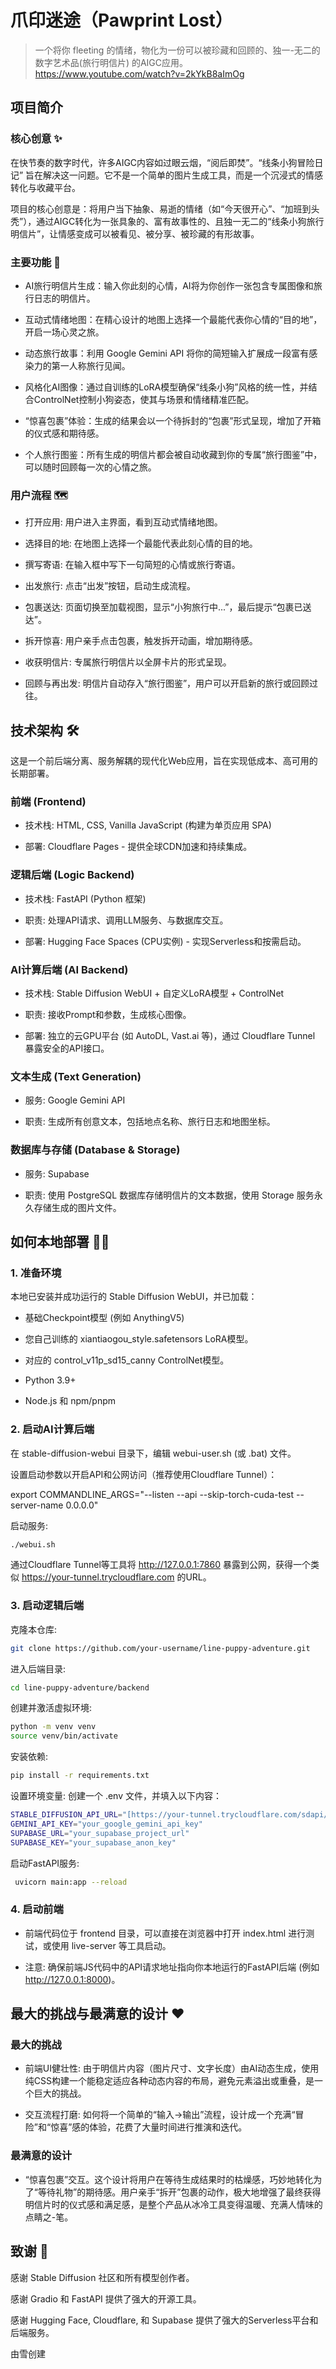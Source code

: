 # 爪印迷途（Pawprint Lost）

> 一个将你 fleeting 的情绪，物化为一份可以被珍藏和回顾的、独一-无二的数字艺术品(旅行明信片) 的AIGC应用。
https://www.youtube.com/watch?v=2kYkB8aImOg

## 项目简介

### 核心创意 ✨
在快节奏的数字时代，许多AIGC内容如过眼云烟，“阅后即焚”。“线条小狗冒险日记” 旨在解决这一问题。它不是一个简单的图片生成工具，而是一个沉浸式的情感转化与收藏平台。

项目的核心创意是：将用户当下抽象、易逝的情绪（如“今天很开心”、“加班到头秃”），通过AIGC转化为一张具象的、富有故事性的、且独一无二的“线条小狗旅行明信片”，让情感变成可以被看见、被分享、被珍藏的有形故事。

### 主要功能 🚀
- AI旅行明信片生成：输入你此刻的心情，AI将为你创作一张包含专属图像和旅行日志的明信片。

- 互动式情绪地图：在精心设计的地图上选择一个最能代表你心情的“目的地”，开启一场心灵之旅。

- 动态旅行故事：利用 Google Gemini API 将你的简短输入扩展成一段富有感染力的第一人称旅行见闻。

- 风格化AI图像：通过自训练的LoRA模型确保“线条小狗”风格的统一性，并结合ControlNet控制小狗姿态，使其与场景和情绪精准匹配。

- “惊喜包裹”体验：生成的结果会以一个待拆封的“包裹”形式呈现，增加了开箱的仪式感和期待感。

- 个人旅行图鉴：所有生成的明信片都会被自动收藏到你的专属“旅行图鉴”中，可以随时回顾每一次的心情之旅。

### 用户流程 🗺️
- 打开应用: 用户进入主界面，看到互动式情绪地图。

- 选择目的地: 在地图上选择一个最能代表此刻心情的目的地。

- 撰写寄语: 在输入框中写下一句简短的心情或旅行寄语。

- 出发旅行: 点击“出发”按钮，启动生成流程。

- 包裹送达: 页面切换至加载视图，显示“小狗旅行中...”，最后提示“包裹已送达”。

- 拆开惊喜: 用户亲手点击包裹，触发拆开动画，增加期待感。

- 收获明信片: 专属旅行明信片以全屏卡片的形式呈现。

- 回顾与再出发: 明信片自动存入“旅行图鉴”，用户可以开启新的旅行或回顾过往。

## 技术架构 🛠️
这是一个前后端分离、服务解耦的现代化Web应用，旨在实现低成本、高可用的长期部署。

### 前端 (Frontend)
- 技术栈: HTML, CSS, Vanilla JavaScript (构建为单页应用 SPA)

- 部署: Cloudflare Pages - 提供全球CDN加速和持续集成。

### 逻辑后端 (Logic Backend)
- 技术栈: FastAPI (Python 框架)

- 职责: 处理API请求、调用LLM服务、与数据库交互。

- 部署: Hugging Face Spaces (CPU实例) - 实现Serverless和按需启动。

### AI计算后端 (AI Backend)
- 技术栈: Stable Diffusion WebUI + 自定义LoRA模型 + ControlNet

- 职责: 接收Prompt和参数，生成核心图像。

- 部署: 独立的云GPU平台 (如 AutoDL, Vast.ai 等)，通过 Cloudflare Tunnel 暴露安全的API接口。

### 文本生成 (Text Generation)
- 服务: Google Gemini API

- 职责: 生成所有创意文本，包括地点名称、旅行日志和地图坐标。

### 数据库与存储 (Database & Storage)
- 服务: Supabase

- 职责: 使用 PostgreSQL 数据库存储明信片的文本数据，使用 Storage 服务永久存储生成的图片文件。

## 如何本地部署 👨‍💻
### 1. 准备环境
本地已安装并成功运行的 Stable Diffusion WebUI，并已加载：

- 基础Checkpoint模型 (例如 AnythingV5)

- 您自己训练的 xiantiaogou_style.safetensors LoRA模型。

- 对应的 control_v11p_sd15_canny ControlNet模型。

- Python 3.9+

- Node.js 和 npm/pnpm

### 2. 启动AI计算后端
在 stable-diffusion-webui 目录下，编辑 webui-user.sh (或 .bat) 文件。

设置启动参数以开启API和公网访问（推荐使用Cloudflare Tunnel）：

export COMMANDLINE_ARGS="--listen --api --skip-torch-cuda-test --server-name 0.0.0.0"

启动服务: 
```bash
./webui.sh
```

通过Cloudflare Tunnel等工具将 http://127.0.0.1:7860 暴露到公网，获得一个类似 https://your-tunnel.trycloudflare.com 的URL。

### 3. 启动逻辑后端
克隆本仓库: 
```bash
git clone https://github.com/your-username/line-puppy-adventure.git
```

进入后端目录: 
```bash
cd line-puppy-adventure/backend
```

创建并激活虚拟环境:
```bash
python -m venv venv
source venv/bin/activate
```

安装依赖:
```bash
pip install -r requirements.txt
```

设置环境变量: 创建一个 .env 文件，并填入以下内容：
```bash
STABLE_DIFFUSION_API_URL="[https://your-tunnel.trycloudflare.com/sdapi/v1/txt2img](https://your-tunnel.trycloudflare.com/sdapi/v1/txt2img)" # 替换为你的SD API地址
GEMINI_API_KEY="your_google_gemini_api_key"
SUPABASE_URL="your_supabase_project_url"
SUPABASE_KEY="your_supabase_anon_key"
```

启动FastAPI服务:
```bash
 uvicorn main:app --reload
```

### 4. 启动前端
- 前端代码位于 frontend 目录，可以直接在浏览器中打开 index.html 进行测试，或使用 live-server 等工具启动。

- 注意: 确保前端JS代码中的API请求地址指向你本地运行的FastAPI后端 (例如 http://127.0.0.1:8000)。

## 最大的挑战与最满意的设计 ❤️
### 最大的挑战
- 前端UI健壮性: 由于明信片内容（图片尺寸、文字长度）由AI动态生成，使用纯CSS构建一个能稳定适应各种动态内容的布局，避免元素溢出或重叠，是一个巨大的挑战。

- 交互流程打磨: 如何将一个简单的“输入->输出”流程，设计成一个充满“冒险”和“惊喜”感的体验，花费了大量时间进行推演和迭代。

### 最满意的设计
- “惊喜包裹”交互。这个设计将用户在等待生成结果时的枯燥感，巧妙地转化为了“等待礼物”的期待感。用户亲手“拆开”包裹的动作，极大地增强了最终获得明信片时的仪式感和满足感，是整个产品从冰冷工具变得温暖、充满人情味的点睛之-笔。

## 致谢 🙏
感谢 Stable Diffusion 社区和所有模型创作者。

感谢 Gradio 和 FastAPI 提供了强大的开源工具。

感谢 Hugging Face, Cloudflare, 和 Supabase 提供了强大的Serverless平台和后端服务。

由雪创建
